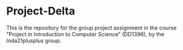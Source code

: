 # Project-Delta
This is the repository for the group project assignment in the course "Project in Introduction to Computer Science" (DD1396), by the Inda21plusplus group.
